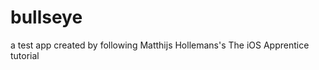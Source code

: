 bullseye
========

a test app created by following Matthijs Hollemans's The iOS Apprentice tutorial

